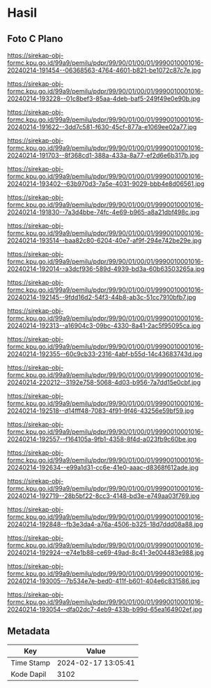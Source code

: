 # Hasil

## Foto C Plano

https://sirekap-obj-formc.kpu.go.id/99a9/pemilu/pdpr/99/90/01/00/01/9990010001016-20240214-191454--06368563-4764-4601-b821-be1072c87c7e.jpg

https://sirekap-obj-formc.kpu.go.id/99a9/pemilu/pdpr/99/90/01/00/01/9990010001016-20240214-193228--01c8bef3-85aa-4deb-baf5-249f49e0e90b.jpg

https://sirekap-obj-formc.kpu.go.id/99a9/pemilu/pdpr/99/90/01/00/01/9990010001016-20240214-191622--3dd7c581-f630-45cf-877a-e1069ee02a77.jpg

https://sirekap-obj-formc.kpu.go.id/99a9/pemilu/pdpr/99/90/01/00/01/9990010001016-20240214-191703--8f368cd1-388a-433a-8a77-ef2d6e6b317b.jpg

https://sirekap-obj-formc.kpu.go.id/99a9/pemilu/pdpr/99/90/01/00/01/9990010001016-20240214-193402--63b970d3-7a5e-4031-9029-bbb4e8d06561.jpg

https://sirekap-obj-formc.kpu.go.id/99a9/pemilu/pdpr/99/90/01/00/01/9990010001016-20240214-191830--7a3d4bbe-74fc-4e69-b965-a8a21dbf498c.jpg

https://sirekap-obj-formc.kpu.go.id/99a9/pemilu/pdpr/99/90/01/00/01/9990010001016-20240214-193514--baa82c80-6204-40e7-af9f-294e742be29e.jpg

https://sirekap-obj-formc.kpu.go.id/99a9/pemilu/pdpr/99/90/01/00/01/9990010001016-20240214-192014--a3dcf936-589d-4939-bd3a-60b63503265a.jpg

https://sirekap-obj-formc.kpu.go.id/99a9/pemilu/pdpr/99/90/01/00/01/9990010001016-20240214-192145--9fdd16d2-54f3-44b8-ab3c-51cc7910bfb7.jpg

https://sirekap-obj-formc.kpu.go.id/99a9/pemilu/pdpr/99/90/01/00/01/9990010001016-20240214-192313--a16904c3-09bc-4330-8a41-2ac5f95095ca.jpg

https://sirekap-obj-formc.kpu.go.id/99a9/pemilu/pdpr/99/90/01/00/01/9990010001016-20240214-192355--60c9cb33-2316-4abf-b55d-14c43683743d.jpg

https://sirekap-obj-formc.kpu.go.id/99a9/pemilu/pdpr/99/90/01/00/01/9990010001016-20240214-220212--3192e758-5068-4d03-b956-7a7dd15e0cbf.jpg

https://sirekap-obj-formc.kpu.go.id/99a9/pemilu/pdpr/99/90/01/00/01/9990010001016-20240214-192518--d14fff48-7083-4f91-9f46-43256e59bf59.jpg

https://sirekap-obj-formc.kpu.go.id/99a9/pemilu/pdpr/99/90/01/00/01/9990010001016-20240214-192557--f164105a-9fb1-4358-8f4d-a023fb9c60be.jpg

https://sirekap-obj-formc.kpu.go.id/99a9/pemilu/pdpr/99/90/01/00/01/9990010001016-20240214-192634--e99a1d31-cc6e-41e0-aaac-d8368f612ade.jpg

https://sirekap-obj-formc.kpu.go.id/99a9/pemilu/pdpr/99/90/01/00/01/9990010001016-20240214-192719--28b5bf22-8cc3-4148-bd3e-e749aa03f769.jpg

https://sirekap-obj-formc.kpu.go.id/99a9/pemilu/pdpr/99/90/01/00/01/9990010001016-20240214-192848--fb3e3da4-a76a-4506-b325-18d7ddd08a88.jpg

https://sirekap-obj-formc.kpu.go.id/99a9/pemilu/pdpr/99/90/01/00/01/9990010001016-20240214-192924--e74e1b88-ce69-49ad-8c41-3e004483e988.jpg

https://sirekap-obj-formc.kpu.go.id/99a9/pemilu/pdpr/99/90/01/00/01/9990010001016-20240214-193005--7b534e7e-bed0-411f-b601-404e6c831586.jpg

https://sirekap-obj-formc.kpu.go.id/99a9/pemilu/pdpr/99/90/01/00/01/9990010001016-20240214-193054--dfa02dc7-4eb9-433b-b99d-65ea164902ef.jpg


## Metadata

| Key        | Value               |
| ---------- | ------------------- |
| Time Stamp | 2024-02-17 13:05:41 |
| Kode Dapil | 3102                |



